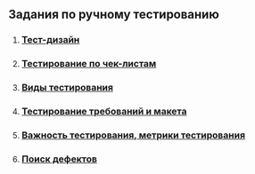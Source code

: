 ## Задания по ручному тестированию
1. ### [Тест-дизайн](https://github.com/Sobol-EV/NXbootcamp_homework_manual_qa/tree/main/homework_1)
2. ### [Тестирование по чек-листам](https://github.com/Sobol-EV/NXbootcamp_homework_manual_qa/tree/main/homework_2)
3. ### [Виды тестирования](https://github.com/Sobol-EV/NXbootcamp_homework_manual_qa/tree/main/homework_4)
4. ### [Тестирование требований и макета](https://github.com/Sobol-EV/NXbootcamp_homework_manual_qa/tree/main/homework_7)
5. ### [Важность тестирования, метрики тестирования](https://github.com/Sobol-EV/NXbootcamp_homework_manual_qa/tree/main/homework_11)
6. ### [Поиск дефектов](https://github.com/Sobol-EV/NXbootcamp_homework_manual_qa/tree/main/homework_15)